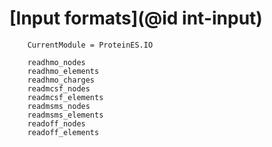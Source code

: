 # [Input formats](@id int-input)

```@meta
    CurrentModule = ProteinES.IO
```

```@docs
    readhmo_nodes
    readhmo_elements
    readhmo_charges
    readmcsf_nodes
    readmcsf_elements
    readmsms_nodes
    readmsms_elements
    readoff_nodes
    readoff_elements
```
